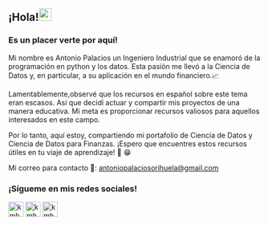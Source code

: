 

<!-- welcome message -->
<h2>¡Hola!<img src="https://media.giphy.com/media/hvRJCLFzcasrR4ia7z/giphy.gif" width="25px"></h2>

<h3>Es un placer verte por aquí!</h3>

<!-- About me -->
<p>
Mi nombre es Antonio Palacios un Ingeniero Industrial que se enamoró de la programación en python y los datos. Esta pasión me llevó a la Ciencia de Datos y, en particular, a su aplicación en el mundo financiero.📈

Lamentablemente,observé que los recursos en español sobre este tema eran escasos. Así que decidí actuar y compartir mis proyectos de una manera educativa. Mi meta es proporcionar recursos valiosos para aquellos interesados en este campo.

Por lo tanto, aquí estoy, compartiendo mi portafolio de Ciencia de Datos y Ciencia de Datos para Finanzas. ¡Espero que encuentres estos recursos útiles en tu viaje de aprendizaje! 🔬  😁

Mi correo para contacto 📩: antoniopalaciosorihuela@gmail.com
</p>

<h3 align="left">¡Sígueme en mis redes sociales!</h3>
<p align="left">

<a href="https://twitter.com/antonio_bch" target="_blank"><img align="center" src="https://github.com/kmhmubin/kmhmubin/blob/master/assets/twitter.svg" alt="kmhmubin" height="30" width="30" /></a>
<a href="https://linkedin.com/in/antoniopalacioso" target="_blank"><img align="center" src="https://github.com/kmhmubin/kmhmubin/blob/master/assets/linkedin.svg" alt="kmhmubin" height="30" width="30" /></a>
<a href="https://instagram.com/antonio.xrp" target="_blank"><img align="center" src="https://github.com/kmhmubin/kmhmubin/blob/master/assets/instagram.svg" alt="kmhmubin" height="30" width="30" /></a>
</p>
<!--
**antonio-xrp/antonio-xrp** is a ✨ _special_ ✨ repository because its `README.md` (this file) appears on your GitHub profile.

Here are some ideas to get you started:

- 🔭 I’m currently working on ...
- 🌱 I’m currently learning ...
- 👯 I’m looking to collaborate on ...
- 🤔 I’m looking for help with ...
- 💬 Ask me about ...
- 📫 How to reach me: ...
- 😄 Pronouns: ...
- ⚡ Fun fact: ...
-->
